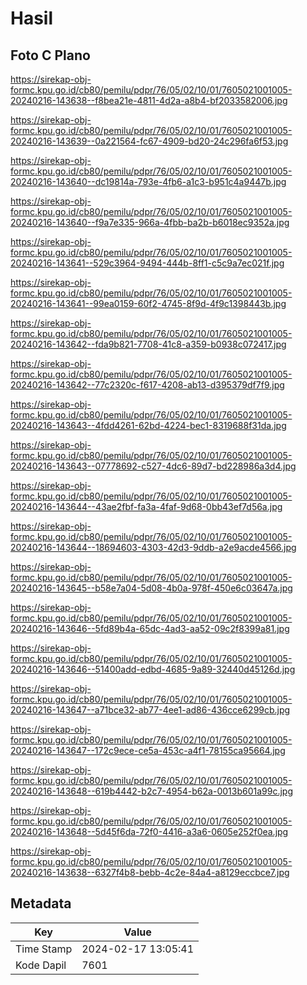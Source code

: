 # Hasil

## Foto C Plano

https://sirekap-obj-formc.kpu.go.id/cb80/pemilu/pdpr/76/05/02/10/01/7605021001005-20240216-143638--f8bea21e-4811-4d2a-a8b4-bf2033582006.jpg

https://sirekap-obj-formc.kpu.go.id/cb80/pemilu/pdpr/76/05/02/10/01/7605021001005-20240216-143639--0a221564-fc67-4909-bd20-24c296fa6f53.jpg

https://sirekap-obj-formc.kpu.go.id/cb80/pemilu/pdpr/76/05/02/10/01/7605021001005-20240216-143640--dc19814a-793e-4fb6-a1c3-b951c4a9447b.jpg

https://sirekap-obj-formc.kpu.go.id/cb80/pemilu/pdpr/76/05/02/10/01/7605021001005-20240216-143640--f9a7e335-966a-4fbb-ba2b-b6018ec9352a.jpg

https://sirekap-obj-formc.kpu.go.id/cb80/pemilu/pdpr/76/05/02/10/01/7605021001005-20240216-143641--529c3964-9494-444b-8ff1-c5c9a7ec021f.jpg

https://sirekap-obj-formc.kpu.go.id/cb80/pemilu/pdpr/76/05/02/10/01/7605021001005-20240216-143641--99ea0159-60f2-4745-8f9d-4f9c1398443b.jpg

https://sirekap-obj-formc.kpu.go.id/cb80/pemilu/pdpr/76/05/02/10/01/7605021001005-20240216-143642--fda9b821-7708-41c8-a359-b0938c072417.jpg

https://sirekap-obj-formc.kpu.go.id/cb80/pemilu/pdpr/76/05/02/10/01/7605021001005-20240216-143642--77c2320c-f617-4208-ab13-d395379df7f9.jpg

https://sirekap-obj-formc.kpu.go.id/cb80/pemilu/pdpr/76/05/02/10/01/7605021001005-20240216-143643--4fdd4261-62bd-4224-bec1-8319688f31da.jpg

https://sirekap-obj-formc.kpu.go.id/cb80/pemilu/pdpr/76/05/02/10/01/7605021001005-20240216-143643--07778692-c527-4dc6-89d7-bd228986a3d4.jpg

https://sirekap-obj-formc.kpu.go.id/cb80/pemilu/pdpr/76/05/02/10/01/7605021001005-20240216-143644--43ae2fbf-fa3a-4faf-9d68-0bb43ef7d56a.jpg

https://sirekap-obj-formc.kpu.go.id/cb80/pemilu/pdpr/76/05/02/10/01/7605021001005-20240216-143644--18694603-4303-42d3-9ddb-a2e9acde4566.jpg

https://sirekap-obj-formc.kpu.go.id/cb80/pemilu/pdpr/76/05/02/10/01/7605021001005-20240216-143645--b58e7a04-5d08-4b0a-978f-450e6c03647a.jpg

https://sirekap-obj-formc.kpu.go.id/cb80/pemilu/pdpr/76/05/02/10/01/7605021001005-20240216-143646--5fd89b4a-65dc-4ad3-aa52-09c2f8399a81.jpg

https://sirekap-obj-formc.kpu.go.id/cb80/pemilu/pdpr/76/05/02/10/01/7605021001005-20240216-143646--51400add-edbd-4685-9a89-32440d45126d.jpg

https://sirekap-obj-formc.kpu.go.id/cb80/pemilu/pdpr/76/05/02/10/01/7605021001005-20240216-143647--a71bce32-ab77-4ee1-ad86-436cce6299cb.jpg

https://sirekap-obj-formc.kpu.go.id/cb80/pemilu/pdpr/76/05/02/10/01/7605021001005-20240216-143647--172c9ece-ce5a-453c-a4f1-78155ca95664.jpg

https://sirekap-obj-formc.kpu.go.id/cb80/pemilu/pdpr/76/05/02/10/01/7605021001005-20240216-143648--619b4442-b2c7-4954-b62a-0013b601a99c.jpg

https://sirekap-obj-formc.kpu.go.id/cb80/pemilu/pdpr/76/05/02/10/01/7605021001005-20240216-143648--5d45f6da-72f0-4416-a3a6-0605e252f0ea.jpg

https://sirekap-obj-formc.kpu.go.id/cb80/pemilu/pdpr/76/05/02/10/01/7605021001005-20240216-143638--6327f4b8-bebb-4c2e-84a4-a8129eccbce7.jpg


## Metadata

| Key        | Value               |
| ---------- | ------------------- |
| Time Stamp | 2024-02-17 13:05:41 |
| Kode Dapil | 7601                |



